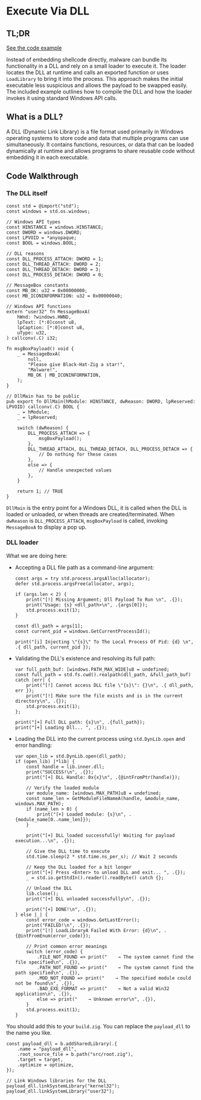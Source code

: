 # Execute Via DLL

## TL;DR

[See the code example](https://github.com/CX330Blake/Black-Hat-Zig/tree/main/src/Payload-Execution/dll)

Instead of embedding shellcode directly, malware can bundle its functionality in
a DLL and rely on a small loader to execute it. The loader locates the DLL at
runtime and calls an exported function or uses `LoadLibrary` to bring it into the
process. This approach makes the initial executable less suspicious and allows
the payload to be swapped easily. The included example outlines how to compile
the DLL and how the loader invokes it using standard Windows API calls.

## What is a DLL?

A DLL (Dynamic Link Library) is a file format used primarily in Windows operating systems to store code and data that multiple programs can use simultaneously. It contains functions, resources, or data that can be loaded dynamically at runtime and allows programs to share reusable code without embedding it in each executable.

## Code Walkthrough

### The DLL itself

```zig title="root.zig"
const std = @import("std");
const windows = std.os.windows;

// Windows API types
const HINSTANCE = windows.HINSTANCE;
const DWORD = windows.DWORD;
const LPVOID = *anyopaque;
const BOOL = windows.BOOL;

// DLL reasons
const DLL_PROCESS_ATTACH: DWORD = 1;
const DLL_THREAD_ATTACH: DWORD = 2;
const DLL_THREAD_DETACH: DWORD = 3;
const DLL_PROCESS_DETACH: DWORD = 0;

// MessageBox constants
const MB_OK: u32 = 0x00000000;
const MB_ICONINFORMATION: u32 = 0x00000040;

// Windows API functions
extern "user32" fn MessageBoxA(
    hWnd: ?windows.HWND,
    lpText: [*:0]const u8,
    lpCaption: [*:0]const u8,
    uType: u32,
) callconv(.C) i32;

fn msgBoxPayload() void {
    _ = MessageBoxA(
        null,
        "Please give Black-Hat-Zig a star!",
        "Malware!",
        MB_OK | MB_ICONINFORMATION,
    );
}

// DllMain has to be public
pub export fn DllMain(hModule: HINSTANCE, dwReason: DWORD, lpReserved: LPVOID) callconv(.C) BOOL {
    _ = hModule;
    _ = lpReserved;

    switch (dwReason) {
        DLL_PROCESS_ATTACH => {
            msgBoxPayload();
        },
        DLL_THREAD_ATTACH, DLL_THREAD_DETACH, DLL_PROCESS_DETACH => {
            // Do nothing for these cases
        },
        else => {
            // Handle unexpected values
        },
    }

    return 1; // TRUE
}
```

`DllMain` is the entry point for a Windows DLL, it is called when the DLL is loaded or unloaded, or when threads are created/terminated. When `dwReason` is `DLL_PROCESS_ATTACH`, `msgBoxPayload` is called, invoking `MessageBoxA` to display a pop up.

### DLL loader

What we are doing here:

- Accepting a DLL file path as a command-line argument:

    ```zig title="main.zig"
    const args = try std.process.argsAlloc(allocator);
    defer std.process.argsFree(allocator, args);

    if (args.len < 2) {
        print("[!] Missing Argument; Dll Payload To Run \n", .{});
        print("Usage: {s} <dll_path>\n", .{args[0]});
        std.process.exit(1);
    }

    const dll_path = args[1];
    const current_pid = windows.GetCurrentProcessId();

    print("[i] Injecting \"{s}\" To The Local Process Of Pid: {d} \n", .{ dll_path, current_pid });
    ```

- Validating the DLL's existence and resolving its full path:

    ```zig title="main.zig"
    var full_path_buf: [windows.PATH_MAX_WIDE]u8 = undefined;
    const full_path = std.fs.cwd().realpath(dll_path, &full_path_buf) catch |err| {
        print("[!] Cannot access DLL file \"{s}\": {}\n", .{ dll_path, err });
        print("[!] Make sure the file exists and is in the current directory\n", .{});
        std.process.exit(1);
    };

    print("[+] Full DLL path: {s}\n", .{full_path});
    print("[+] Loading Dll... ", .{});
    ```

- Loading the DLL into the current process using `std.DynLib.open` and error handling:

    ```zig title="main.zig"
    var open_lib = std.DynLib.open(dll_path);
    if (open_lib) |*lib| {
        const handle = lib.inner.dll;
        print("SUCCESS!\n", .{});
        print("[+] DLL Handle: 0x{x}\n", .{@intFromPtr(handle)});

        // Verify the loaded module
        var module_name: [windows.MAX_PATH]u8 = undefined;
        const name_len = GetModuleFileNameA(handle, &module_name, windows.MAX_PATH);
        if (name_len > 0) {
            print("[+] Loaded module: {s}\n", .{module_name[0..name_len]});
        }

        print("[+] DLL loaded successfully! Waiting for payload execution...\n", .{});

        // Give the DLL time to execute
        std.time.sleep(2 * std.time.ns_per_s); // Wait 2 seconds

        // Keep the DLL loaded for a bit longer
        print("[+] Press <Enter> to unload DLL and exit... ", .{});
        _ = std.io.getStdIn().reader().readByte() catch {};

        // Unload the DLL
        lib.close();
        print("[+] DLL unloaded successfully\n", .{});

        print("[+] DONE!\n", .{});
    } else |_| {
        const error_code = windows.GetLastError();
        print("FAILED!\n", .{});
        print("[!] LoadLibraryA Failed With Error: {d}\n", .{@intFromEnum(error_code)});

        // Print common error meanings
        switch (error_code) {
            .FILE_NOT_FOUND => print("    → The system cannot find the file specified\n", .{}),
            .PATH_NOT_FOUND => print("    → The system cannot find the path specified\n", .{}),
            .MOD_NOT_FOUND => print("    → The specified module could not be found\n", .{}),
            .BAD_EXE_FORMAT => print("    → Not a valid Win32 application\n", .{}),
            else => print("    → Unknown error\n", .{}),
        }
        std.process.exit(1);
    }
    ```

You should add this to your `build.zig`. You can replace the `payload_dll` to the name you like.

```zig title="build.zig"
const payload_dll = b.addSharedLibrary(.{
    .name = "payload_dll",
    .root_source_file = b.path("src/root.zig"),
    .target = target,
    .optimize = optimize,
});

// Link Windows libraries for the DLL
payload_dll.linkSystemLibrary("kernel32");
payload_dll.linkSystemLibrary("user32");
```
